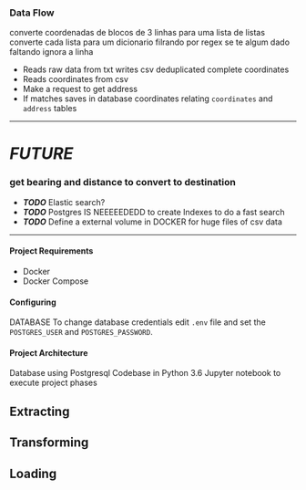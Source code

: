 
### Data Flow

converte coordenadas de blocos de 3 linhas  para uma lista de listas
converte cada lista para um dicionario filrando por regex
se te algum dado faltando ignora a linha


- Reads raw data from txt writes csv deduplicated complete coordinates
- Reads coordinates from csv
- Make a request to get address
- If matches saves in database coordinates relating `coordinates` and `address` tables


-----------
# ***FUTURE***
### get bearing and distance to convert to destination
* ***TODO*** Elastic search?
* ***TODO*** Postgres IS NEEEEEDEDD to create Indexes to do a fast search
* ***TODO*** Define a external volume in DOCKER for huge files of csv data

-----------

#### Project Requirements
- Docker
- Docker Compose

#### Configuring
DATABASE
To change database credentials edit `.env` file and set the `POSTGRES_USER` and `POSTGRES_PASSWORD`.

#### Project Architecture
Database using Postgresql
Codebase in Python 3.6
Jupyter notebook to execute project phases

## Extracting

## Transforming
## Loading

